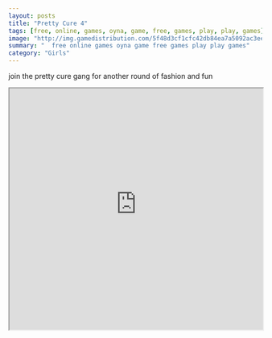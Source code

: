 ```yaml
---
layout: posts
title: "Pretty Cure 4"
tags: [free, online, games, oyna, game, free, games, play, play, games]
image: "http://img.gamedistribution.com/5f48d3cf1cfc42db84ea7a5092ac3eec.jpg"
summary: "  free online games oyna game free games play play games"
category: "Girls"
---
```


join the pretty cure gang for another round of fashion and fun

<iframe width="100%" height="480px;" src="http://flash.gamedistribution.com?game=5f48d3cf1cfc42db84ea7a5092ac3eec"></iframe>